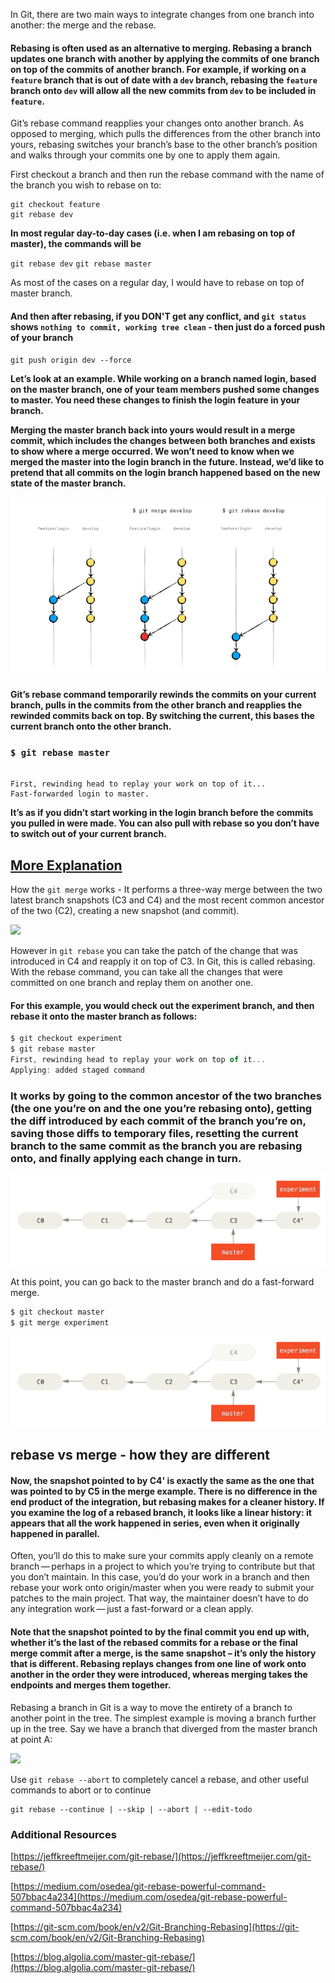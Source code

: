 In Git, there are two main ways to integrate changes from one branch into another: the merge and the rebase.

#### Rebasing is often used as an alternative to merging. Rebasing a branch updates one branch with another by applying the commits of one branch on top of the commits of another branch. For example, if working on a `feature` branch that is out of date with a `dev` branch, rebasing the `feature` branch onto `dev` will allow all the new commits from `dev` to be included in `feature`.

Git’s rebase command reapplies your changes onto another branch. As opposed to merging, which pulls the differences from the other branch into yours, rebasing switches your branch’s base to the other branch’s position and walks through your commits one by one to apply them again.

First checkout a branch and then run the rebase command with the name of the branch you wish to rebase on to:

```
git checkout feature
git rebase dev
```

**In most regular day-to-day cases (i.e. when I am rebasing on top of master), the commands will be**

`git rebase dev`
`git rebase master`

As most of the cases on a regular day, I would have to rebase on top of master branch.

#### And then after rebasing, if you DON'T get any conflict, and `git status` shows `nothing to commit, working tree clean` - then just do a forced push of your branch

`git push origin dev --force`

**Let’s look at an example. While working on a branch named login, based on the master branch, one of your team members pushed some changes to master. You need these changes to finish the login feature in your branch.**

**Merging the master branch back into yours would result in a merge commit, which includes the changes between both branches and exists to show where a merge occurred. We won’t need to know when we merged the master into the login branch in the future. Instead, we’d like to pretend that all commits on the login branch happened based on the new state of the master branch.**

<img src="git-rebase.png">

**Git’s rebase command temporarily rewinds the commits on your current branch, pulls in the commits from the other branch and reapplies the rewinded commits back on top. By switching the current, this bases the current branch onto the other branch.**

### `$ git rebase master`

```

First, rewinding head to replay your work on top of it...
Fast-forwarded login to master.

```

**It’s as if you didn’t start working in the login branch before the commits you pulled in were made. You can also pull with rebase so you don’t have to switch out of your current branch.**

## [More Explanation](https://git-scm.com/book/en/v2/Git-Branching-Rebasing)

How the `git merge` works - It performs a three-way merge between the two latest branch snapshots (C3 and C4) and the most recent common ancestor of the two (C2), creating a new snapshot (and commit).

<img src="git-merge.png">

However in `git rebase` you can take the patch of the change that was introduced in C4 and reapply it on top of C3. In Git, this is called rebasing. With the rebase command, you can take all the changes that were committed on one branch and replay them on another one.

#### For this example, you would check out the experiment branch, and then rebase it onto the master branch as follows:

```js
$ git checkout experiment
$ git rebase master
First, rewinding head to replay your work on top of it...
Applying: added staged command
```

### It works by going to the common ancestor of the two branches (the one you’re on and the one you’re rebasing onto), getting the diff introduced by each commit of the branch you’re on, saving those diffs to temporary files, resetting the current branch to the same commit as the branch you are rebasing onto, and finally applying each change in turn.

<img src="git-rebase-2.png">

At this point, you can go back to the master branch and do a fast-forward merge.

```js
$ git checkout master
$ git merge experiment
```

<img src="git-rebase-2.png">

## rebase vs merge - how they are different

#### Now, the snapshot pointed to by C4' is exactly the same as the one that was pointed to by C5 in the merge example. There is no difference in the end product of the integration, but rebasing makes for a cleaner history. If you examine the log of a rebased branch, it looks like a linear history: it appears that all the work happened in series, even when it originally happened in parallel.

Often, you’ll do this to make sure your commits apply cleanly on a remote branch — perhaps in a project to which you’re trying to contribute but that you don’t maintain. In this case, you’d do your work in a branch and then rebase your work onto origin/master when you were ready to submit your patches to the main project. That way, the maintainer doesn’t have to do any integration work — just a fast-forward or a clean apply.

#### Note that the snapshot pointed to by the final commit you end up with, whether it’s the last of the rebased commits for a rebase or the final merge commit after a merge, is the same snapshot – it’s only the history that is different. Rebasing replays changes from one line of work onto another in the order they were introduced, whereas merging takes the endpoints and merges them together.

Rebasing a branch in Git is a way to move the entirety of a branch to another point in the tree. The simplest example is moving a branch further up in the tree. Say we have a branch that diverged from the master branch at point A:

<img src="./git-rebase-4.png>">

Use `git rebase --abort` to completely cancel a rebase, and other useful commands to abort or to continue

```
git rebase --continue | --skip | --abort | --edit-todo
```

### Additional Resources

[https://jeffkreeftmeijer.com/git-rebase/](https://jeffkreeftmeijer.com/git-rebase/)

[https://medium.com/osedea/git-rebase-powerful-command-507bbac4a234](https://medium.com/osedea/git-rebase-powerful-command-507bbac4a234)

[https://git-scm.com/book/en/v2/Git-Branching-Rebasing](https://git-scm.com/book/en/v2/Git-Branching-Rebasing)

[https://blog.algolia.com/master-git-rebase/](https://blog.algolia.com/master-git-rebase/)
